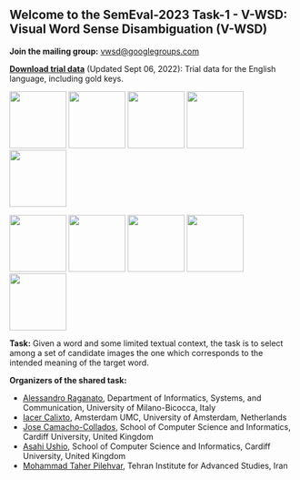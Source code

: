 ## Welcome to the SemEval-2023 Task-1 - V-WSD: Visual Word Sense Disambiguation (V-WSD)

**Join the mailing group:** [vwsd@googlegroups.com](vwsd@googlegroups.com)

**[Download trial data](https://drive.google.com/file/d/1LbVRPq3NdEscawk6-Vn5hH41s3rs68gE/view?usp=sharing)** (Updated Sept 06, 2022): Trial data for the English language, including gold keys.

<!-- <img src="/vwsd/docs/assets/image.172.jpg" style="object-fit:scale-down;"> -->
<!-- ![sample image](/vwsd/docs/assets/image.172.jpg) -->

<p float="left">
  <img src="/vwsd/docs/assets/image.172.jpg" width="100" />
  <img src="/vwsd/docs/assets/image.173.jpg" width="100" /> 
  <img src="/vwsd/docs/assets/image.174.jpg" width="100" />
  <img src="/vwsd/docs/assets/image.175.jpg" width="100" />
  <img src="/vwsd/docs/assets/image.176.jpg" width="100" />
</p>

<p float="left">
  <img src="/vwsd/docs/assets/image.177.jpg" width="100" />
  <img src="/vwsd/docs/assets/image.178.jpg" width="100" /> 
  <img src="/vwsd/docs/assets/image.179.jpg" width="100" />
  <img src="/vwsd/docs/assets/image.180.jpg" width="100" />
  <img src="/vwsd/docs/assets/image.181.jpg" width="100" />
</p>

<!-- | Image 1  | Image 2 | -->
<!-- | ------------- | ------------- | -->
<!-- | ![sample image](/vwsd/docs/assets/image.172.jpg)  | ![sample image](/vwsd/docs/assets/image.173.jpg)  | -->

**Task:** Given a word and some limited textual context, the task is to select among a set of candidate images the one which corresponds to the intended meaning of the target word.


**Organizers of the shared task:**

- [Alessandro Raganato](https://raganato.github.io/), 
Department of Informatics, Systems, and Communication, University of Milano-Bicocca, Italy
- [Iacer Calixto](https://iacercalixto.github.io/), 
Amsterdam UMC, University of Amsterdam, Netherlands
- [Jose Camacho-Collados](https://josecamachocollados.com/), 
School of Computer Science and Informatics, Cardiff University, United Kingdom
- [Asahi Ushio](https://asahiushio.com/), 
School of Computer Science and Informatics, Cardiff University, United Kingdom
- [Mohammad Taher Pilehvar](https://pilehvar.github.io/), 
Tehran Institute for Advanced Studies, Iran

